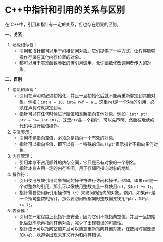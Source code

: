 # C++中指针和引用的关系与区别

在 C++中，引用和指针有一定的关系，但也存在明显的区别。

**一、关系**

1. 功能相似性：
   * 引用和指针都可以用于间接访问对象。它们提供了一种方式，让程序能够操作存储在其他内存位置的对象。
   * 都可以用于实现函数参数的传引用调用，允许函数修改调用者传入的对象。

**二、区别**

1. 语法和声明：
   * 引用在声明时必须初始化，并且一旦初始化后就不能再重新绑定到其他对象。例如：`int a = 10; int& ref = a;`。这里`ref`是一个对`a`的引用，必须在声明时就绑定到`a`。
   * 指针可以在任何时候进行赋值和重新指向其他对象。例如：`int* ptr; ptr = new int(10);`。这里`ptr`是一个指针，可以先声明，然后在后续的代码中进行赋值操作。
2. 空值表示：
   * 引用不能指向空值，必须总是指向一个有效的对象。
   * 指针可以指向空值，即可以有一个特殊的值`nullptr`表示指针不指向任何对象。
3. 内存管理：
   * 引用本身不占用额外的内存空间，它只是已有对象的一个别名。
   * 指针本身占用一定的内存空间，用于存储所指向对象的地址。
4. 操作符：
   * 引用使用与被引用对象相同的操作符进行访问和操作。例如，如果`ref`是一个对整数的引用，那么可以像使用整数变量一样使用`ref`，如`ref += 1;`。
   * 指针需要使用解引用操作符（`*`）来访问所指向的对象。例如，如果`ptr`是一个指向整数的指针，那么要访问所指向的整数需要使用`*ptr`，如`*ptr += 1;`。
5. 安全性：
   * 引用在一定程度上比指针更安全，因为它们不能指向空值，并且一旦初始化后就不能再指向其他对象，减少了出现错误的可能性。
   * 指针由于可以指向空值并且可以随意重新指向其他对象，在使用时需要更加小心，以避免出现未定义行为和内存错误。
